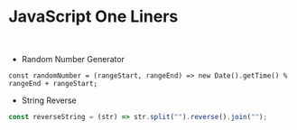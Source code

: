 # JavaScript One Liners

<br/>

- Random Number Generator
```JS
const randomNumber = (rangeStart, rangeEnd) => new Date().getTime() % rangeEnd + rangeStart;
```

- String Reverse
```JavaScript
const reverseString = (str) => str.split("").reverse().join("");
```
